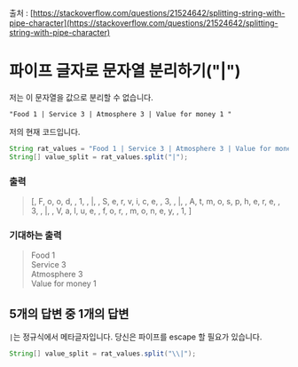 출처 : [https://stackoverflow.com/questions/21524642/splitting-string-with-pipe-character](https://stackoverflow.com/questions/21524642/splitting-string-with-pipe-character)

# 파이프 글자로 문자열 분리하기("|")

저는 이 문자열을 값으로 분리할 수 없습니다.

`"Food 1 | Service 3 | Atmosphere 3 | Value for money 1 "`

저의 현재 코드입니다.

```java
String rat_values = "Food 1 | Service 3 | Atmosphere 3 | Value for money 1 ";
String[] value_split = rat_values.split("|");
```

### 출력

> \[, F, o, o, d, , 1, , |, , S, e, r, v, i, c, e, , 3, , |, , A, t, m, o, s, p, h, e, r, e, , 3, , |, , V, a, l, u, e, , f, o, r, , m, o, n, e, y, , 1, \]

### 기대하는 출력

> Food 1  
> Service 3  
> Atmosphere 3  
> Value for money 1

## 5개의 답변 중 1개의 답변

`|`는 정규식에서 메타글자입니다. 당신은 파이프를 escape 할 필요가 있습니다.

```java
String[] value_split = rat_values.split("\\|");
```
